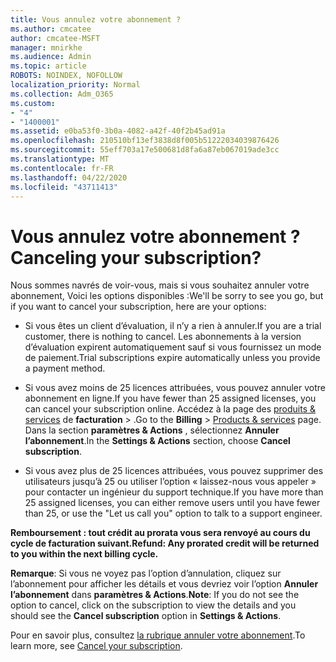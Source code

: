 ```yaml
---
title: Vous annulez votre abonnement ?
ms.author: cmcatee
author: cmcatee-MSFT
manager: mnirkhe
ms.audience: Admin
ms.topic: article
ROBOTS: NOINDEX, NOFOLLOW
localization_priority: Normal
ms.collection: Adm_O365
ms.custom:
- "4"
- "1400001"
ms.assetid: e0ba53f0-3b0a-4082-a42f-40f2b45ad91a
ms.openlocfilehash: 210510bf13ef3838d8f005b51222034039876426
ms.sourcegitcommit: 55eff703a17e500681d8fa6a87eb067019ade3cc
ms.translationtype: MT
ms.contentlocale: fr-FR
ms.lasthandoff: 04/22/2020
ms.locfileid: "43711413"
---
```

# <a name="canceling-your-subscription"></a><span data-ttu-id="d86e2-102">Vous annulez votre abonnement ?</span><span class="sxs-lookup"><span data-stu-id="d86e2-102">Canceling your subscription?</span></span>

<span data-ttu-id="d86e2-103">Nous sommes navrés de voir-vous, mais si vous souhaitez annuler votre abonnement, Voici les options disponibles :</span><span class="sxs-lookup"><span data-stu-id="d86e2-103">We'll be sorry to see you go, but if you want to cancel your subscription, here are your options:</span></span>
  
- <span data-ttu-id="d86e2-104">Si vous êtes un client d’évaluation, il n’y a rien à annuler.</span><span class="sxs-lookup"><span data-stu-id="d86e2-104">If you are a trial customer, there is nothing to cancel.</span></span> <span data-ttu-id="d86e2-105">Les abonnements à la version d’évaluation expirent automatiquement sauf si vous fournissez un mode de paiement.</span><span class="sxs-lookup"><span data-stu-id="d86e2-105">Trial subscriptions expire automatically unless you provide a payment method.</span></span>

- <span data-ttu-id="d86e2-106">Si vous avez moins de 25 licences attribuées, vous pouvez annuler votre abonnement en ligne.</span><span class="sxs-lookup"><span data-stu-id="d86e2-106">If you have fewer than 25 assigned licenses, you can cancel your subscription online.</span></span> <span data-ttu-id="d86e2-107">Accédez à la page des [produits & services](https://go.microsoft.com/fwlink/p/?linkid=842054) de **facturation** \> .</span><span class="sxs-lookup"><span data-stu-id="d86e2-107">Go to the **Billing** \> [Products & services](https://go.microsoft.com/fwlink/p/?linkid=842054) page.</span></span> <span data-ttu-id="d86e2-108">Dans la section **paramètres & Actions** , sélectionnez **Annuler l’abonnement**.</span><span class="sxs-lookup"><span data-stu-id="d86e2-108">In the **Settings & Actions** section, choose **Cancel subscription**.</span></span>

- <span data-ttu-id="d86e2-109">Si vous avez plus de 25 licences attribuées, vous pouvez supprimer des utilisateurs jusqu’à 25 ou utiliser l’option « laissez-nous vous appeler » pour contacter un ingénieur du support technique.</span><span class="sxs-lookup"><span data-stu-id="d86e2-109">If you have more than 25 assigned licenses, you can either remove users until you have fewer than 25, or use the "Let us call you" option to talk to a support engineer.</span></span>
  
<span data-ttu-id="d86e2-110">**Remboursement : tout crédit au prorata vous sera renvoyé au cours du cycle de facturation suivant.**</span><span class="sxs-lookup"><span data-stu-id="d86e2-110">**Refund: Any prorated credit will be returned to you within the next billing cycle.**</span></span> 

<span data-ttu-id="d86e2-111">**Remarque**: Si vous ne voyez pas l’option d’annulation, cliquez sur l’abonnement pour afficher les détails et vous devriez voir l’option **Annuler l’abonnement** dans **paramètres & Actions**.</span><span class="sxs-lookup"><span data-stu-id="d86e2-111">**Note**: If you do not see the option to cancel, click on the subscription to view the details and you should see the **Cancel subscription** option in **Settings & Actions**.</span></span> 

<span data-ttu-id="d86e2-112">Pour en savoir plus, consultez [la rubrique annuler votre abonnement](https://docs.microsoft.com/office365/admin/subscriptions-and-billing/cancel-your-subscription).</span><span class="sxs-lookup"><span data-stu-id="d86e2-112">To learn more, see [Cancel your subscription](https://docs.microsoft.com/office365/admin/subscriptions-and-billing/cancel-your-subscription).</span></span>